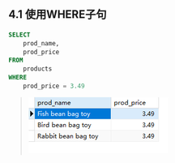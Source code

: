 ## 4.1 使用WHERE子句

```sql
SELECT
	prod_name,
	prod_price 
FROM
	products 
WHERE
	prod_price = 3.49
```

> ![image-20240301211524008](./assets/image-20240301211524008.png)







